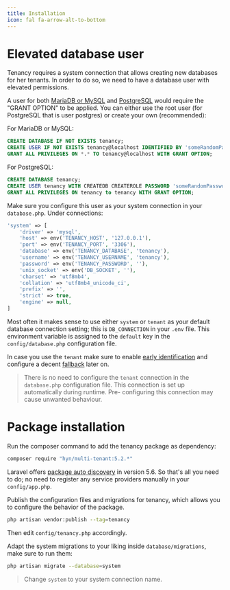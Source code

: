 ```yaml
---
title: Installation
icon: fal fa-arrow-alt-to-bottom
---
```



# Elevated database user

Tenancy requires a system connection that allows creating new databases for her
tenants. In order to do so, we need to have a database user with elevated
permissions.

A user for both [MariaDB or MySQL][1] and [PostgreSQL][2] would require the "GRANT OPTION" to be
applied. You can either use the root user (for PostgreSQL that is user postgres) or create
your own (recommended):

For MariaDB or MySQL:
```sql
CREATE DATABASE IF NOT EXISTS tenancy;
CREATE USER IF NOT EXISTS tenancy@localhost IDENTIFIED BY 'someRandomPassword';
GRANT ALL PRIVILEGES ON *.* TO tenancy@localhost WITH GRANT OPTION;
```

For PostgreSQL:
```sql
CREATE DATABASE tenancy;
CREATE USER tenancy WITH CREATEDB CREATEROLE PASSWORD 'someRandomPassword';
GRANT ALL PRIVILEGES ON tenancy to tenancy WITH GRANT OPTION;
```

Make sure you configure this user as your system connection in your `database.php`.
Under connections:

```php
'system' => [
    'driver' => 'mysql',
    'host' => env('TENANCY_HOST', '127.0.0.1'),
    'port' => env('TENANCY_PORT', '3306'),
    'database' => env('TENANCY_DATABASE', 'tenancy'),
    'username' => env('TENANCY_USERNAME', 'tenancy'),
    'password' => env('TENANCY_PASSWORD', ''),
    'unix_socket' => env('DB_SOCKET', ''),
    'charset' => 'utf8mb4',
    'collation' => 'utf8mb4_unicode_ci',
    'prefix' => '',
    'strict' => true,
    'engine' => null,
]
```

Most often it makes sense to use either `system` or `tenant` as your default database connection setting; this is `DB_CONNECTION` in your `.env` file. This environment variable is assigned to the `default` key in the `config/database.php` configuration file.

In case you use the `tenant` make sure to enable [early identification](identification) and configure
a decent [fallback](fallback) later on.

> There is no need to configure the `tenant` connection in the `database.php`
configuration file. This connection is set up automatically during runtime. Pre-
configuring this connection may cause unwanted behaviour.

# Package installation

Run the composer command to add the tenancy package as dependency:

```bash
composer require "hyn/multi-tenant:5.2.*"
```

Laravel offers [package auto discovery][3]
in version 5.6. So that's all you need to do; no need to register any
service providers manually in your `config/app.php`.

Publish the configuration files and migrations for tenancy, which allows you
to configure the behavior of the package.

```bash
php artisan vendor:publish --tag=tenancy
```

Then edit `config/tenancy.php` accordingly.

Adapt the system migrations to your liking inside `database/migrations`, make sure to run them:

```bash
php artisan migrate --database=system
```

> Change `system` to your system connection name.


[1]: https://mariadb.com/kb/en/library/grant/#the-grant-option-privilege
[2]: https://www.postgresql.org/docs/9.6/static/sql-grant.html
[3]: https://medium.com/@taylorotwell/package-auto-discovery-in-laravel-5-5-ea9e3ab20518
